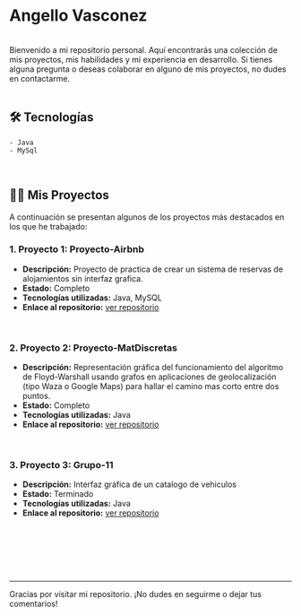 # Angello Vasconez
<br>
Bienvenido a mi repositorio personal. Aquí encontrarás una colección de mis proyectos, mis habilidades y mi experiencia en desarrollo. Si tienes alguna pregunta o deseas colaborar en alguno de mis proyectos, no dudes en contactarme.
<br>
<br>

## 🛠️ Tecnologías
    - Java
    - MySql

<br>

## 🧑‍💻 Mis Proyectos

A continuación se presentan algunos de los proyectos más destacados en los que he trabajado:

### 1. **Proyecto 1: Proyecto-Airbnb**
   - **Descripción:** Proyecto de practica de crear un sistema de reservas de alojamientos sin interfaz grafica.
   - **Estado:** Completo
   - **Tecnologías utilizadas:** Java, MySQL
   - **Enlace al repositorio:** [ver repositorio](https://github.com/Alvasconv/Proyecto-Airbnb)    
<br>

### 2. **Proyecto 2: Proyecto-MatDiscretas**
   - **Descripción:** Representación gráfica del funcionamiento del algoritmo de Floyd-Warshall usando grafos en aplicaciones de geolocalización (tipo Waza o Google Maps) para hallar el camino mas corto entre dos puntos.
   - **Estado:** Completo
   - **Tecnologías utilizadas:** Java
   - **Enlace al repositorio:** [ver repositorio](https://github.com/Alvasconv/Proyecto-MatDiscretas/tree/main/Proyecto-MatDiscretas)
<br>

### 3. **Proyecto 3: Grupo-11**
   - **Descripción:** Interfaz gráfica de un catalogo de vehiculos
   - **Estado:** Terminado
   - **Tecnologías utilizadas:** Java
   - **Enlace al repositorio:** [ver repositorio](https://github.com/Alvasconv/Grupo-11)
<br>
<br>
<br>
<br>
<br>

---

Gracias por visitar mi repositorio. ¡No dudes en seguirme o dejar tus comentarios!
